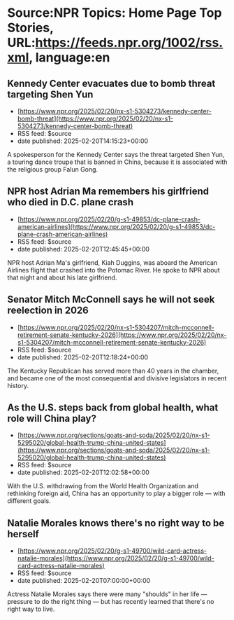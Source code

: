 # Source:NPR Topics: Home Page Top Stories, URL:https://feeds.npr.org/1002/rss.xml, language:en

## Kennedy Center evacuates due to bomb threat targeting Shen Yun
 - [https://www.npr.org/2025/02/20/nx-s1-5304273/kennedy-center-bomb-threat](https://www.npr.org/2025/02/20/nx-s1-5304273/kennedy-center-bomb-threat)
 - RSS feed: $source
 - date published: 2025-02-20T14:15:23+00:00

A spokesperson for the Kennedy Center says the threat targeted Shen Yun, a touring dance troupe that is banned in China, because it is associated with the religious group Falun Gong.

## NPR host Adrian Ma remembers his girlfriend who died in D.C. plane crash
 - [https://www.npr.org/2025/02/20/g-s1-49853/dc-plane-crash-american-airlines](https://www.npr.org/2025/02/20/g-s1-49853/dc-plane-crash-american-airlines)
 - RSS feed: $source
 - date published: 2025-02-20T12:45:45+00:00

NPR host Adrian Ma's girlfriend, Kiah Duggins, was aboard the American Airlines flight that crashed into the Potomac River. He spoke to NPR about that night and about his late girlfriend.

## Senator Mitch McConnell says he will not seek reelection in 2026
 - [https://www.npr.org/2025/02/20/nx-s1-5304207/mitch-mcconnell-retirement-senate-kentucky-2026](https://www.npr.org/2025/02/20/nx-s1-5304207/mitch-mcconnell-retirement-senate-kentucky-2026)
 - RSS feed: $source
 - date published: 2025-02-20T12:18:24+00:00

The Kentucky Republican has served more than 40 years in the chamber, and became one of the most consequential and divisive legislators in recent history.

## As the U.S. steps back from global health, what role will China play?
 - [https://www.npr.org/sections/goats-and-soda/2025/02/20/nx-s1-5295020/global-health-trump-china-united-states](https://www.npr.org/sections/goats-and-soda/2025/02/20/nx-s1-5295020/global-health-trump-china-united-states)
 - RSS feed: $source
 - date published: 2025-02-20T12:02:58+00:00

With the U.S. withdrawing from the World Health Organization and rethinking foreign aid, China has an opportunity to play a bigger role — with different goals.

## Natalie Morales knows there's no right way to be herself
 - [https://www.npr.org/2025/02/20/g-s1-49700/wild-card-actress-natalie-morales](https://www.npr.org/2025/02/20/g-s1-49700/wild-card-actress-natalie-morales)
 - RSS feed: $source
 - date published: 2025-02-20T07:00:00+00:00

Actress Natalie Morales says there were many "shoulds" in her life — pressure to do the right thing — but has recently learned that there's no right way to live.

